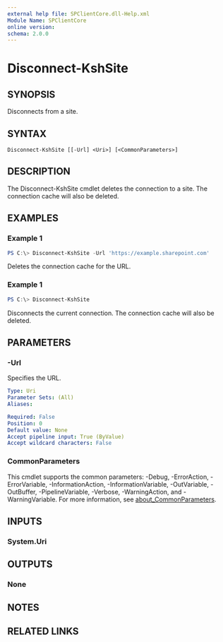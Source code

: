 ```yaml
---
external help file: SPClientCore.dll-Help.xml
Module Name: SPClientCore
online version:
schema: 2.0.0
---
```


# Disconnect-KshSite

## SYNOPSIS
Disconnects from a site.

## SYNTAX

```
Disconnect-KshSite [[-Url] <Uri>] [<CommonParameters>]
```

## DESCRIPTION
The Disconnect-KshSite cmdlet deletes the connection to a site. The connection cache will also be deleted.

## EXAMPLES

### Example 1
```powershell
PS C:\> Disconnect-KshSite -Url 'https://example.sharepoint.com'
```

Deletes the connection cache for the URL.

### Example 1
```powershell
PS C:\> Disconnect-KshSite
```

Disconnects the current connection. The connection cache will also be deleted.

## PARAMETERS

### -Url
Specifies the URL.

```yaml
Type: Uri
Parameter Sets: (All)
Aliases:

Required: False
Position: 0
Default value: None
Accept pipeline input: True (ByValue)
Accept wildcard characters: False
```

### CommonParameters
This cmdlet supports the common parameters: -Debug, -ErrorAction, -ErrorVariable, -InformationAction, -InformationVariable, -OutVariable, -OutBuffer, -PipelineVariable, -Verbose, -WarningAction, and -WarningVariable. For more information, see [about_CommonParameters](http://go.microsoft.com/fwlink/?LinkID=113216).

## INPUTS

### System.Uri

## OUTPUTS

### None

## NOTES

## RELATED LINKS
